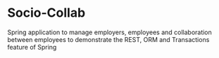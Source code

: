 # Socio-Collab
Spring application to manage employers, employees and collaboration between employees to demonstrate the REST, ORM and Transactions feature of Spring
